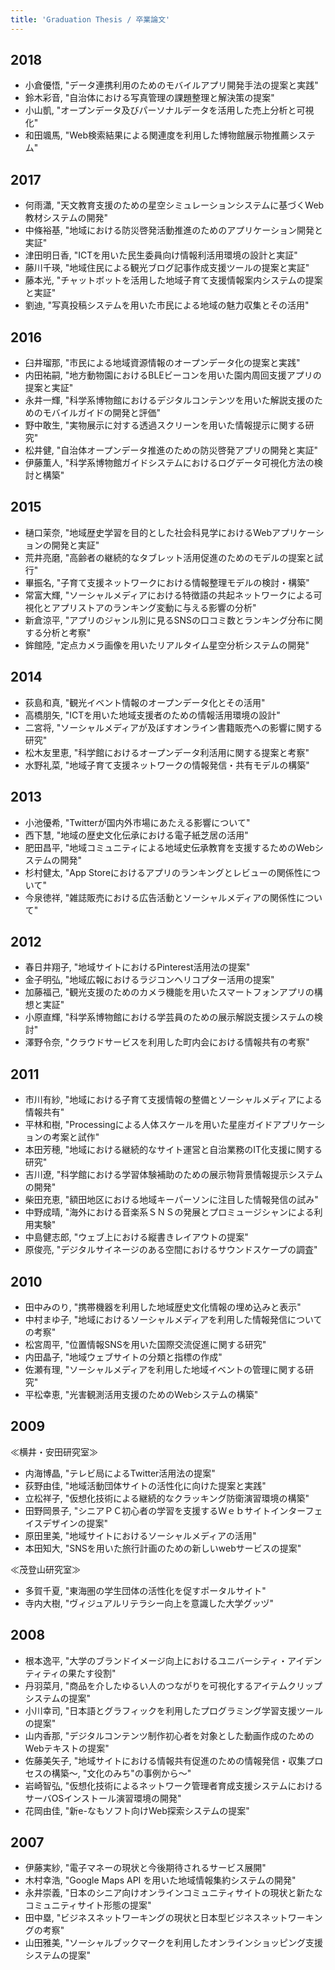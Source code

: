 ```yaml
---
title: 'Graduation Thesis / 卒業論文'
---
```


## 2018
- 小倉優悟, "データ連携利用のためのモバイルアプリ開発手法の提案と実践"
- 鈴木彩音, "自治体における写真管理の課題整理と解決策の提案"
- 小山凱, "オープンデータ及びパーソナルデータを活用した売上分析と可視化"
- 和田颯馬, "Web検索結果による関連度を利用した博物館展示物推薦システム"

## 2017
- 何雨瀟, "天文教育支援のための星空シミュレーションシステムに基づくWeb教材システムの開発"
- 中條裕基, "地域における防災啓発活動推進のためのアプリケーション開発と実証"
- 津田明日香, "ICTを用いた民生委員向け情報利活用環境の設計と実証"
- 藤川千瑛, "地域住民による観光ブログ記事作成支援ツールの提案と実証"
- 藤本光, "チャットボットを活用した地域子育て支援情報案内システムの提案と実証"
- 劉迪, "写真投稿システムを用いた市民による地域の魅力収集とその活用"

## 2016
- 臼井瑠那, "市民による地域資源情報のオープンデータ化の提案と実践"
- 内田祐嗣, "地方動物園におけるBLEビーコンを用いた園内周回支援アプリの提案と実証"
- 永井一輝, "科学系博物館におけるデジタルコンテンツを用いた解説支援のためのモバイルガイドの開発と評価"
- 野中敢生, "実物展示に対する透過スクリーンを用いた情報提示に関する研究"
- 松井健, "自治体オープンデータ推進のための防災啓発アプリの開発と実証"
- 伊藤薫人, "科学系博物館ガイドシステムにおけるログデータ可視化方法の検討と構築"

## 2015
- 樋口茉奈, "地域歴史学習を目的とした社会科見学におけるWebアプリケーションの開発と実証"
- 荒井亮磨, "高齢者の継続的なタブレット活用促進のためのモデルの提案と試行"
- 畢振名, "子育て支援ネットワークにおける情報整理モデルの検討・構築"
- 常富大輝, "ソーシャルメディアにおける特徴語の共起ネットワークによる可視化とアプリストアのランキング変動に与える影響の分析"
- 新倉涼平, "アプリのジャンル別に見るSNSの口コミ数とランキング分布に関する分析と考察"
- 鉾館陸, "定点カメラ画像を用いたリアルタイム星空分析システムの開発"

## 2014
- 荻島和真, "観光イベント情報のオープンデータ化とその活用"
- 高橋朋矢, "ICTを用いた地域支援者のための情報活用環境の設計"
- 二宮将, "ソーシャルメディアが及ぼすオンライン書籍販売への影響に関する研究"
- 松木友里恵, "科学館におけるオープンデータ利活用に関する提案と考察"
- 水野礼菜, "地域子育て支援ネットワークの情報発信・共有モデルの構築"

## 2013
- 小池優希, "Twitterが国内外市場にあたえる影響について"
- 西下慧, "地域の歴史文化伝承における電子紙芝居の活用"
- 肥田昌平, "地域コミュニティによる地域史伝承教育を支援するためのWebシステムの開発"
- 杉村健太, "App Storeにおけるアプリのランキングとレビューの関係性について"
- 今泉徳祥, "雑誌販売における広告活動とソーシャルメディアの関係性について"

## 2012
- 春日井翔子, "地域サイトにおけるPinterest活用法の提案"
- 金子明弘, "地域広報におけるラジコンヘリコプター活用の提案"
- 加藤福己, "観光支援のためのカメラ機能を用いたスマートフォンアプリの構想と実証"
- 小原直輝, "科学系博物館における学芸員のための展示解説支援システムの検討"
- 澤野令奈, "クラウドサービスを利用した町内会における情報共有の考察"

## 2011
- 市川有紗, "地域における子育て支援情報の整備とソーシャルメディアによる情報共有"
- 平林和樹, "Processingによる人体スケールを用いた星座ガイドアプリケーションの考案と試作"
- 本田芳穂, "地域における継続的なサイト運営と自治業務のIT化支援に関する研究"
- 吉川遼, "科学館における学習体験補助のための展示物背景情報提示システムの開発"
- 柴田充恵, "額田地区における地域キーパーソンに注目した情報発信の試み"
- 中野成晴, "海外における音楽系ＳＮＳの発展とプロミュージシャンによる利用実験"
- 中島健志郎, "ウェブ上における縦書きレイアウトの提案"
- 原俊亮, "デジタルサイネージのある空間におけるサウンドスケープの調査"

## 2010
- 田中みのり, "携帯機器を利用した地域歴史文化情報の埋め込みと表示"
- 中村まゆ子, "地域におけるソーシャルメディアを利用した情報発信についての考察"
- 松宮周平, "位置情報SNSを用いた国際交流促進に関する研究"
- 内田晶子, "地域ウェブサイトの分類と指標の作成"
- 佐瀬有理, "ソーシャルメディアを利用した地域イベントの管理に関する研究"
- 平松幸恵, "光害観測活用支援のためのWebシステムの構築"

## 2009
≪横井・安田研究室≫
- 内海博晶, "テレビ局によるTwitter活用法の提案"
- 荻野由佳, "地域活動団体サイトの活性化に向けた提案と実践"
- 立松祥子, "仮想化技術による継続的なクラッキング防衛演習環境の構築"
- 田野岡景子, "シニアＰＣ初心者の学習を支援するＷｅｂサイトインターフェイスデザインの提案"
- 原田里美, "地域サイトにおけるソーシャルメディアの活用"
- 本田知大, "SNSを用いた旅行計画のための新しいwebサービスの提案"

≪茂登山研究室≫
- 多賀千夏, "東海圏の学生団体の活性化を促すポータルサイト"
- 寺内大樹, "ヴィジュアルリテラシー向上を意識した大学グッヅ"

## 2008
- 根本逸平, "大学のブランドイメージ向上におけるユニバーシティ・アイデンティティの果たす役割"
- 丹羽菜月, "商品を介したゆるい人のつながりを可視化するアイテムクリップシステムの提案"
- 小川幸司, "日本語とグラフィックを利用したプログラミング学習支援ツールの提案"
- 山内香那, "デジタルコンテンツ制作初心者を対象とした動画作成のためのWebテキストの提案"
- 佐藤美矢子, "地域サイトにおける情報共有促進のための情報発信・収集プロセスの構築～, "文化のみち"の事例から～"
- 岩崎智弘, "仮想化技術によるネットワーク管理者育成支援システムにおけるサーバOSインストール演習環境の開発"
- 花岡由佳, "新e-なもソフト向けWeb探索システムの提案"

## 2007
- 伊藤実紗, "電子マネーの現状と今後期待されるサービス展開"
- 木村幸浩, "Google Maps API を用いた地域情報集約システムの開発"
- 永井崇義, "日本のシニア向けオンラインコミュニティサイトの現状と新たなコミュニティサイト形態の提案"
- 田中塁, "ビジネスネットワーキングの現状と日本型ビジネスネットワーキングの考察"
- 山田雅美, "ソーシャルブックマークを利用したオンラインショッピング支援システムの提案"
